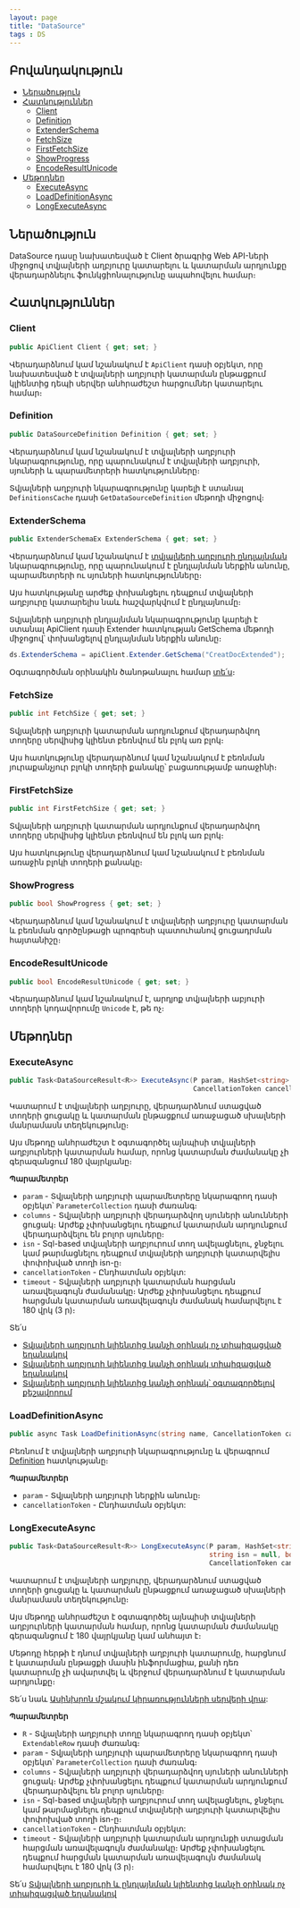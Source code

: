 ```yaml
---
layout: page
title: "DataSource" 
tags : DS
---
```


## Բովանդակություն

- [Ներածություն](#ներածություն)
- [Հատկություններ](#հատկություններ)
  - [Client](#client)
  - [Definition](#definition)
  - [ExtenderSchema](#extenderschema)
  - [FetchSize](#fetchsize)
  - [FirstFetchSize](#firstfetchsize)
  - [ShowProgress](#showprogress)
  - [EncodeResultUnicode](#encoderesultunicode)
- [Մեթոդներ](#մեթոդներ)
  - [ExecuteAsync](#executeasync)
  - [LoadDefinitionAsync](#loaddefinitionasync)
  - [LongExecuteAsync](#longexecuteasync)

## Ներածություն

DataSource դասը նախատեսված է Client ծրագրից Web API-ների միջոցով տվյալների աղբյուրը կատարելու և կատարման արդյունքը վերադարձնելու ֆունկցիոնալությունը ապահովելու համար։

## Հատկություններ

### Client

```c#
public ApiClient Client { get; set; }
```

Վերադարձնում կամ նշանակում է `ApiClient` դասի օբյեկտ, որը նախատեսված է տվյալների աղբյուրի կատարման ընթացքում կլիենտից դեպի սերվեր անհրաժեշտ հարցումներ կատարելու համար։

### Definition

```c#
public DataSourceDefinition Definition { get; set; }
```

Վերադարձնում կամ նշանակում է տվյալների աղբյուրի նկարագրությունը, որը պարունակում է տվյալների աղբյուրի, սյուների և պարամետրերի հատկությունները։

Տվյալների աղբյուրի նկարագրությունը կարելի է ստանալ `DefinitionsCache` դասի `GetDataSourceDefinition` մեթոդի միջոցով։

### ExtenderSchema

```c#
public ExtenderSchemaEx ExtenderSchema { get; set; }
```

Վերադարձնում կամ նշանակում է [տվյալների աղբյուրի ընդլայնման](../../extensions/definitions/ds_extender.md) նկարագրությունը, որը պարունակում է ընդլայնման ներքին անունը, պարամետրերի ու սյուների հատկությունները։

Այս հատկությանը արժեք փոխանցելու դեպքում տվյալների աղբյուրը կատարելիս նաև հաշվարկվում է ընդլայնումը։

Տվյալների աղբյուրի ընդլայնման նկարագրությունը կարելի է ստանալ ApiClient դասի Extender հատկության GetSchema մեթոդի միջոցով՝ փոխանցելով ընդլայնման ներքին անունը։

```c#
ds.ExtenderSchema = apiClient.Extender.GetSchema("CreatDocExtended");
```

Օգտագործման օրինակին ծանոթանալու համար [տե՛ս](../examples/DataSource.md#օրինակ-2)։

### FetchSize

```c#
public int FetchSize { get; set; }
```

Տվյալների աղբյուրի կատարման արդյունքում վերադարձվող տողերը սերվիսից կլիենտ բեռնվում են բլոկ առ բլոկ։

Այս հատկությունը վերադարձնում կամ նշանակում է բեռնման յուրաքանչյուր բլոկի տողերի քանակը՝ բացառությամբ առաջինի։

### FirstFetchSize

```c#
public int FirstFetchSize { get; set; }
```

Տվյալների աղբյուրի կատարման արդյունքում վերադարձվող տողերը սերվիսից կլիենտ բեռնվում են բլոկ առ բլոկ։

Այս հատկությունը վերադարձնում կամ նշանակում է բեռնման առաջին բլոկի տողերի քանակը։

### ShowProgress

```c#
public bool ShowProgress { get; set; }
```

Վերադարձնում կամ նշանակում է տվյալների աղբյուրը կատարման և բեռնման գործընթացի պրոգրեսի պատուհանով ցուցադրման հայտանիշը։

### EncodeResultUnicode

```c#
public bool EncodeResultUnicode { get; set; }
```

Վերադարձնում կամ նշանակում է, արդյոք տվյալների աբյուրի տողերի կոդավորումը `Unicode` է, թե ոչ։ 

## Մեթոդներ

### ExecuteAsync

```c#
public Task<DataSourceResult<R>> ExecuteAsync(P param, HashSet<string> columns = default, string isn = null,
                                              CancellationToken cancellationToken = default, TimeSpan? timeout = null)
```

Կատարում է տվյալների աղբյուրը, վերադարձնում ստացված տողերի ցուցակը և կատարման ընթացքում առաջացած սխալների մանրամասն տեղեկությունը։

Այս մեթոդը անհրաժեշտ է օգտագործել այնպիսի տվյալների աղբյուրների կատարման համար, որոնց կատարման ժամանակը չի գերազանցում 180 վայրկյանը։

**Պարամետրեր**

* `param` - Տվյալների աղբյուրի պարամետրերը նկարագրող դասի օբյեկտ՝ `ParameterCollection` դասի ժառանգ։
* `columns` - Տվյալների աղբյուրի վերադարձվող սյուների անունների ցուցակ։ Արժեք չփոխանցելու դեպքում կատարման արդյունքում վերադարձվելու են բոլոր սյուները։
* `isn` - Sql-based տվյալների աղբյուրում տող ավելացնելու, ջնջելու կամ թարմացնելու դեպքում տվյալների աղբյուրի կատարվելիս փոփոխված տողի isn-ը։
* `cancellationToken` - Ընդհատման օբյեկտ:
* `timeout` - Տվյալների աղբյուրի կատարման հարցման առավելագույն ժամանակը։ Արժեք չփոխանցելու դեպքում հարցման կատարման առավելագույն ժամանակ համարվելու է 180 վրկ (3 ր)։

Տե՛ս

- [Տվյալների աղբյուրի կլիենտից կանչի օրինակ ոչ տիպիզացված եղանակով](../examples/DataSource.md#օրինակ-1)
- [Տվյալների աղբյուրի կլիենտից կանչի օրինակ տիպիզացված եղանակով](../examples/DataSource.md#օրինակ-3)
- [Տվյալների աղբյուրի կլիենտից կանչի օրինակ՝ օգտագործելով քեշավորում](../examples/DataSource.md#օրինակ-4)


### LoadDefinitionAsync

```c#
public async Task LoadDefinitionAsync(string name, CancellationToken cancellationToken = default)
```

Բեռնում է տվյալների աղբյուրի նկարագրությունը և վերագրում [Definition](#definition) հատկությանը։

**Պարամետրեր**

* `param` - Տվյալների աղբյուրի ներքին անունը։
* `cancellationToken` - Ընդհատման օբյեկտ:

### LongExecuteAsync

```c#
public Task<DataSourceResult<R>> LongExecuteAsync(P param, HashSet<string> columns = default, 
                                                  string isn = null, bool handleEvents = false,
                                                  CancellationToken cancellationToken = default, TimeSpan? timeout = null)
```

Կատարում է տվյալների աղբյուրը, վերադարձնում ստացված տողերի ցուցակը և կատարման ընթացքում առաջացած սխալների մանրամասն տեղեկությունը։

Այս մեթոդը անհրաժեշտ է օգտագործել այնպիսի տվյալների աղբյուրների կատարման համար, որոնց կատարման ժամանակը գերազանցում է 180 վայրկյանը կամ անհայտ է։

Մեթոդը հերթի է դնում տվյալների աղբյուրի կատարումը, հարցնում է կատարման ընթացքի մասին ինֆորմացիա, քանի դեռ կատարումը չի ավարտվել և վերջում վերադարձնում է կատարման արդյունքը։

Տե՛ս նաև [Ասինխրոն մշակում կիրառությունների սերվերի վրա](../../architecture/appserver_async.md):

**Պարամետրեր**

* `R` - Տվյալների աղբյուրի տողը նկարագրող դասի օբյեկտ՝ `ExtendableRow` դասի ժառանգ։
* `param` - Տվյալների աղբյուրի պարամետրերը նկարագրող դասի օբյեկտ՝ `ParameterCollection` դասի ժառանգ։
* `columns` - Տվյալների աղբյուրի վերադարձվող սյուների անունների ցուցակ։ Արժեք չփոխանցելու դեպքում կատարման արդյունքում վերադարձվելու են բոլոր սյուները։
* `isn` - Sql-based տվյալների աղբյուրում տող ավելացնելու, ջնջելու կամ թարմացնելու դեպքում տվյալների աղբյուրի կատարվելիս փոփոխված տողի isn-ը։
* `cancellationToken` - Ընդհատման օբյեկտ:
* `timeout` - Տվյալների աղբյուրի կատարման արդյունքի ստացման հարցման առավելագույն ժամանակը։ Արժեք չփոխանցելու դեպքում հարցման կատարման առավելագույն ժամանակ համարվելու է 180 վրկ (3 ր)։

Տե՛ս [Տվյալների աղբյուրի և ընդլայնման կլիենտից կանչի օրինակ ոչ տիպիզացված եղանակով](../examples/DataSource.md#օրինակ-2)
